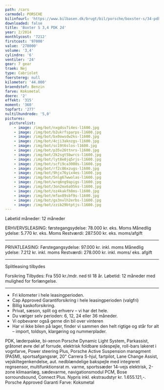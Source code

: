 ```yaml
---
path: /cars
carmodel: PORSCHE
bilinfourl: 'https://www.bilbasen.dk/brugt/bil/porsche/boxster-s/34-pdk-2d/4209240'
downloaded: false
title: 'Boxter S 3,4 PDK 2d'
year: 2/2014
monthlycost: '7212'
firstcost: '97000'
value: '278000'
volume: '3,4'
cylindre: '6'
ventiler: '24'
gear: 7 gear
traek: Nej
type: Cabriolet
foerstereg: null
kilometer: '44.000'
braendstof: Benzin
farve: Koksmetal
doere: '2'
effekt: '315'
moment: '360'
topfart: '277'
nultilhundrede: '5,0'
pictures:
  picturelist:
    - image: /img/bot/nxgdsv7i4es-l1600.jpg
    - image: /img/bot/b2ukrfsparps-l1600.jpg
    - image: /img/bot/bx0owsdw2ks-l1600.jpg
    - image: /img/bot/4cji3aknzgs-l1600.jpg
    - image: /img/bot/sc19t6slos-l1600.jpg
    - image: /img/bot/p35v26ttnrs-l1600.jpg
    - image: /img/bot/2k2sgt5bwrcs-l1600.jpg
    - image: /img/bot/lyt8e0jq5rjs-l1600.jpg
    - image: /img/bot/scfi9ca3008s-l1600.jpg
    - image: /img/bot/rf2c86xzugs-l1600.jpg
    - image: /img/bot/9hjx76yix4es-l1600.jpg
    - image: /img/bot/5nlg67wwolas-l1600.jpg
    - image: /img/bot/wrq6ng9apigs-l1600.jpg
    - image: /img/bot/3on2mx6a95ks-l1600.jpg
    - image: /img/bot/oz4kakfh8ms-l1600.jpg
    - image: /img/bot/mfax89sbf9s-l1600.jpg
    - image: /img/bot/gs3nvlh2erbs-l1600.jpg
    - image: /img/bot/zzib29btptjs-l1600.jpg
---
```

Løbetid måneder: 12 måneder

ERHVERVSLEASING:
førstegangsydelse: 78.000 kr. eks. Moms 
Månedlig ydelse: 5.770 kr. eks. Moms
Restværdi: 287.500 kr. eks. moms/afgift
_______________________________________

PRIVATLEASING:
Førstegangsydelse: 97.000 kr. inkl. moms
Månedlig ydelse: 7.212 kr. inkl. moms
Restværdi: 278.000 kr. inkl. moms/ eks. afgift
_______________________________________

Splitleasing tilbydes

Forsikring Tilbydes:
Fra 550 kr./mdr. ned til 18 år. 
Løbetid: 12 måneder med mulighed for forlængelse.
_______________________________________

* Fri kilometer i hele leasingperioden.
* Cap Approved Garantiforsikring i hele leasingperioden (valgfri)
* Billig kaskoforsikring.
* Privat, sæson, split og erhverv – vi har det hele.
* Du vælger selv perioden: 6, 12, 24 eller 36 måneder.
* Vi opbevarer også gerne din bil over vinteren
* Har vi ikke bilen på lager, finder vi sammen den helt rigtige og står for alt – import, toldsyn, klargøring og nummerplader. 

PDK, læderpakke, bi-xenon Porsche Dynamic Light System, Parkassist, gråtonet øvre del af forrude, elektrisk foldbare sidespejle, roll-bars lakeret i vognfarve, Power steering Plus, Porsche Active Suspension managment (PASM), sportsafgangsrør, 20" Carrera S-hjul, fartpilot, Lane Change Assist, vejskiltegenkendelse, aut. nedblændelige bakspejle med integreret regnsensor, multifunktionsrat m. varme, sportssæder 14-vejs elektrisk, 2-zone klimaanlæg, sædevarme, navigationsmodul PCM, Bose sorroundsound, Connect Plus. Nypris inkl. ekstraudstyr kr. 1.655.121,-. Porsche Approved Garanti 
Farve: Koksmetal
